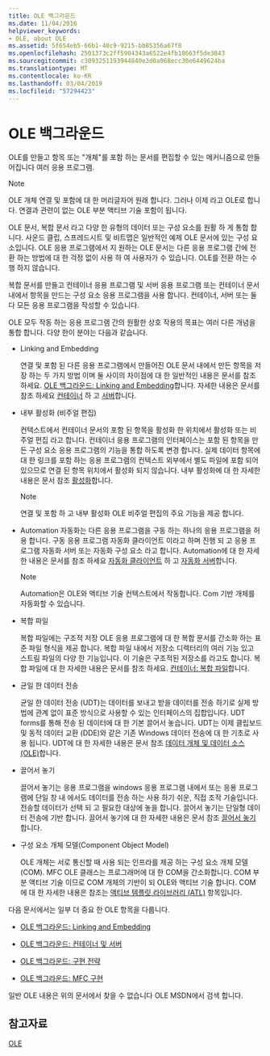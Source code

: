 ```yaml
---
title: OLE 백그라운드
ms.date: 11/04/2016
helpviewer_keywords:
- OLE, about OLE
ms.assetid: 5f654eb5-66b1-40c9-9215-bb85356a67f8
ms.openlocfilehash: 2501373c2ff5904343a6522e4fb18663f5de3843
ms.sourcegitcommit: c3093251193944840e3d0a068ecc30e6449624ba
ms.translationtype: MT
ms.contentlocale: ko-KR
ms.lasthandoff: 03/04/2019
ms.locfileid: "57294423"
---
```

# <a name="ole-background"></a>OLE 백그라운드

OLE를 만들고 항목 또는 "개체"를 포함 하는 문서를 편집할 수 있는 메커니즘으로 만들어집니다 여러 응용 프로그램.

> [!NOTE]
>  OLE 개체 연결 및 포함에 대 한 머리글자어 원래 합니다. 그러나 이제 라고 OLE로 합니다. 연결과 관련이 없는 OLE 부분 액티브 기술 포함이 됩니다.

OLE 문서, 복합 문서 라고 다양 한 유형의 데이터 또는 구성 요소를 원활 하 게 통합 합니다. 사운드 클립, 스프레드시트 및 비트맵은 일반적인 예제 OLE 문서에 있는 구성 요소입니다. OLE 응용 프로그램에서 지 원하는 OLE 문서는 다른 응용 프로그램 간에 전환 하는 방법에 대 한 걱정 없이 사용 하 여 사용자가 수 있습니다. OLE를 전환 하는 수행 하지 않습니다.

복합 문서를 만들고 컨테이너 응용 프로그램 및 서버 응용 프로그램 또는 컨테이너 문서 내에서 항목을 만드는 구성 요소 응용 프로그램을 사용 합니다. 컨테이너, 서버 또는 둘 다 모든 응용 프로그램을 작성할 수 있습니다.

OLE 모두 작동 하는 응용 프로그램 간의 원활한 상호 작용의 목표는 여러 다른 개념을 통합 합니다. 다양 한이 분야는 다음과 같습니다.

- Linking and Embedding

   연결 및 포함 된 다른 응용 프로그램에서 만들어진 OLE 문서 내에서 만든 항목을 저장 하는 두 가지 방법 이며 둘 사이의 차이점에 대 한 일반적인 내용은 문서를 참조 하세요. [OLE 백그라운드: Linking and Embedding](../mfc/ole-background-linking-and-embedding.md)합니다. 자세한 내용은 문서를 참조 하세요 [컨테이너](../mfc/containers.md) 하 고 [서버](../mfc/servers.md)합니다.

- 내부 활성화 (비주얼 편집)

   컨텍스트에서 컨테이너 문서의 포함 된 항목을 활성화 한 위치에서 활성화 또는 비주얼 편집 라고 합니다. 컨테이너 응용 프로그램의 인터페이스는 포함 된 항목을 만든 구성 요소 응용 프로그램의 기능을 통합 하도록 변경 합니다. 실제 데이터 항목에 대 한 링크를 포함 하는 응용 프로그램의 컨텍스트 외부에서 별도 파일에 포함 되어 있으므로 연결 된 항목 위치에서 활성화 되지 않습니다. 내부 활성화에 대 한 자세한 내용은 문서 참조 [활성화](../mfc/activation-cpp.md)합니다.

   > [!NOTE]
   > 연결 및 포함 하 고 내부 활성화 OLE 비주얼 편집의 주요 기능을 제공 합니다.

- Automation 자동화는 다른 응용 프로그램을 구동 하는 하나의 응용 프로그램을 허용 합니다. 구동 응용 프로그램 자동화 클라이언트 이라고 하며 진행 되 고 응용 프로그램 자동화 서버 또는 자동화 구성 요소 라고 합니다. Automation에 대 한 자세한 내용은 문서를 참조 하세요 [자동화 클라이언트](../mfc/automation-clients.md) 하 고 [자동화 서버](../mfc/automation-servers.md)합니다.

   > [!NOTE]
   > Automation은 OLE와 액티브 기술 컨텍스트에서 작동합니다. Com 기반 개체를 자동화할 수 있습니다.

- 복합 파일

   복합 파일에는 구조적 저장 OLE 응용 프로그램에 대 한 복합 문서를 간소화 하는 표준 파일 형식을 제공 합니다. 복합 파일 내에서 저장소 디렉터리의 여러 기능 있고 스트림 파일의 다양 한 기능입니다. 이 기술은 구조적된 저장소를 라고도 합니다. 복합 파일에 대 한 자세한 내용은 문서를 참조 하세요. [컨테이너: 복합 파일](../mfc/containers-compound-files.md)합니다.

- 균일 한 데이터 전송

   균일 한 데이터 전송 (UDT)는 데이터를 보내고 받을 데이터를 전송 하기로 실제 방법에 관계 없이 표준 방식으로 사용할 수 있는 인터페이스의 집합입니다. UDT forms를 통해 전송 된 데이터에 대 한 기본 끌어서 놓습니다. UDT는 이제 클립보드 및 동적 데이터 교환 (DDE)와 같은 기존 Windows 데이터 전송에 대 한 기초로 사용 됩니다. UDT에 대 한 자세한 내용은 문서 참조 [데이터 개체 및 데이터 소스 (OLE)](../mfc/data-objects-and-data-sources-ole.md)합니다.

- 끌어서 놓기

   끌어서 놓기는 응용 프로그램을 windows 응용 프로그램 내에서 또는 응용 프로그램에 단일 창 내 에서도 데이터를 전송 하는 사용 하기 쉬운, 직접 조작 기술입니다. 전송할 데이터가 선택 되 고 필요한 대상에 놓을 합니다. 끌어서 놓기는 단일형 데이터 전송에 기반 합니다. 끌어서 놓기에 대 한 자세한 내용은 문서 참조 [끌어서 놓기](../mfc/drag-and-drop-ole.md)합니다.

- 구성 요소 개체 모델(Component Object Model)

   OLE 개체는 서로 통신할 때 사용 되는 인프라를 제공 하는 구성 요소 개체 모델 (COM). MFC OLE 클래스는 프로그래머에 대 한 COM을 간소화합니다. COM 부분 액티브 기술 이므로 COM 개체의 기반이 되 OLE와 액티브 기술 합니다. COM에 대 한 자세한 내용은 참조는 [액티브 템플릿 라이브러리 (ATL)](../atl/active-template-library-atl-concepts.md) 항목입니다.

다음 문서에서는 일부 더 중요 한 OLE 항목을 다룹니다.

- [OLE 백그라운드: Linking and Embedding](../mfc/ole-background-linking-and-embedding.md)

- [OLE 백그라운드: 컨테이너 및 서버](../mfc/ole-background-containers-and-servers.md)

- [OLE 백그라운드: 구현 전략](../mfc/ole-background-implementation-strategies.md)

- [OLE 백그라운드: MFC 구현](../mfc/ole-background-mfc-implementation.md)

일반 OLE 내용은 위의 문서에서 찾을 수 없습니다 OLE MSDN에서 검색 합니다.

## <a name="see-also"></a>참고자료

[OLE](../mfc/ole-in-mfc.md)

